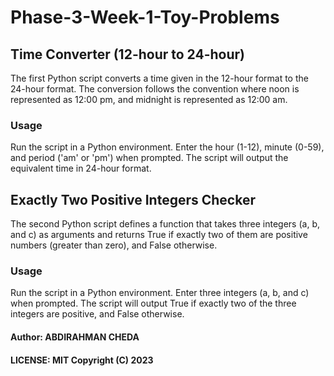 # Phase-3-Week-1-Toy-Problems
## Time Converter (12-hour to 24-hour)
The first Python script converts a time given in the 12-hour format to the 24-hour format. The conversion follows the convention where noon is represented as 12:00 pm, and midnight is represented as 12:00 am.
### Usage
Run the script in a Python environment.
Enter the hour (1-12), minute (0-59), and period ('am' or 'pm') when prompted.
The script will output the equivalent time in 24-hour format.

## Exactly Two Positive Integers Checker
The second Python script defines a function that takes three integers (a, b, and c) as arguments and returns True if exactly two of them are positive numbers (greater than zero), and False otherwise.
### Usage
Run the script in a Python environment.
Enter three integers (a, b, and c) when prompted.
The script will output True if exactly two of the three integers are positive, and False otherwise.



#### Author: ABDIRAHMAN CHEDA
#### LICENSE: MIT Copyright (C) 2023